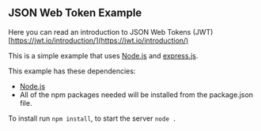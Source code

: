 ## JSON Web Token Example
Here you can read an introduction to JSON Web Tokens (JWT) [https://jwt.io/introduction/](https://jwt.io/introduction/)

This is a simple example that uses [Node.js](https://nodejs.org/en/) and [express.js](https://github.com/expressjs).

This example has these dependencies:
* [Node.js](https://nodejs.org/en/)
* All of the npm packages needed will be installed from the package.json file.

To install run `npm install`, to start the server `node .`

